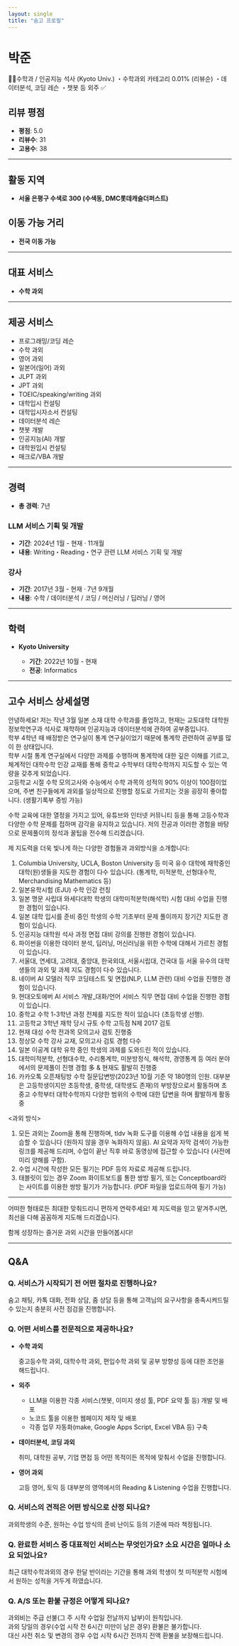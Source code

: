 ```yaml
---
layout: single
title: "숨고 프로필"
---
```


# 박준

👨‍🎓수학과 / 인공지능 석사 (Kyoto Univ.) ・수학과외 카테고리 0.01% (리뷰순) ・데이터분석, 코딩 레슨 ・챗봇 등 외주 ✅

## 리뷰 평점

- **평점**: 5.0
- **리뷰수**: 31
- **고용수**: 38

---

## 활동 지역

- **서울 은평구 수색로 300 (수색동, DMC롯데캐슬더퍼스트)**

## 이동 가능 거리

- **전국 이동 가능**

---

## 대표 서비스

- **수학 과외**

---

## 제공 서비스

- 프로그래밍/코딩 레슨
- 수학 과외
- 영어 과외
- 일본어(일어) 과외
- JLPT 과외
- JPT 과외
- TOEIC/speaking/writing 과외
- 대학입시 컨설팅
- 대학입시자소서 컨설팅
- 데이터분석 레슨
- 챗봇 개발
- 인공지능(AI) 개발
- 대학원입시 컨설팅
- 매크로/VBA 개발

---

## 경력

- **총 경력**: 7년

### LLM 서비스 기획 및 개발

- **기간**: 2024년 1월 - 현재 · 11개월
- **내용**: Writing・Reading・연구 관련 LLM 서비스 기획 및 개발

### 강사

- **기간**: 2017년 3월 - 현재 · 7년 9개월
- **내용**: 수학 / 데이터분석 / 코딩 / 머신러닝 / 딥러닝 / 영어

---

## 학력

- **Kyoto University**

  - **기간**: 2022년 10월 - 현재
  - **전공**: Informatics

---

## 고수 서비스 상세설명

안녕하세요! 저는 작년 3월 일본 소재 대학 수학과를 졸업하고, 현재는 교토대학 대학원 정보학연구과 석사로 재학하며 인공지능과 데이터분석에 관하여 공부중입니다.  
학부 4학년 때 배정받은 연구실이 통계 연구실이었기 때문에 통계학 관련하여 공부를 많이 한 상태입니다.  
학부 시절 통계 연구실에서 다양한 과제를 수행하며 통계학에 대한 깊은 이해를 기르고, 체계적인 대학수학 인강 교재를 통해 중학교 수학부터 대학수학까지 지도할 수 있는 역량을 갖추게 되었습니다.  
고등학교 시절 수학 모의고사와 수능에서 수학 과목의 성적의 90% 이상이 100점이었으며, 주변 친구들에게 과외를 일상적으로 진행할 정도로 가르치는 것을 굉장히 좋아합니다. (생활기록부 증빙 가능)

수학 교육에 대한 열정을 가지고 있어, 유튜브와 인터넷 커뮤니티 등을 통해 고등수학과 다양한 수학 문제를 접하며 감각을 유지하고 있습니다. 저의 전공과 이러한 경험을 바탕으로 문제풀이의 정석과 꿀팁을 전수해 드리겠습니다.

제 지도력을 더욱 빛나게 하는 다양한 경험들과 과외방식을 소개합니다:

1. Columbia University, UCLA, Boston University 등 미국 유수 대학에 재학중인 대학(원)생들을 지도한 경험이 다수 있습니다. (통계학, 미적분학, 선형대수학, Merchandising Mathematics 등)
2. 일본유학시험 (EJU) 수학 인강 런칭
3. 일본 명문 사립대 와세다대학 학생의 대학미적분학(해석학) 시험 대비 수업을 진행한 경험이 있습니다.
4. 일본 대학 입시를 준비 중인 학생의 수학 기초부터 문제 풀이까지 장기간 지도한 경험이 있습니다.
5. 인공지능 대학원 석사 과정 면접 대비 강의를 진행한 경험이 있습니다.
6. 파이썬을 이용한 데이터 분석, 딥러닝, 머신러닝을 위한 수학에 대해서 가르친 경험이 있습니다.
7. 서울대, 연세대, 고려대, 중앙대, 한국외대, 서울시립대, 건국대 등 서울 유수의 대학생들의 과외 및 과제 지도 경험이 다수 있습니다.
8. 네이버 AI 모델러 직무 코딩테스트 및 면접(NLP, LLM 관련) 대비 수업을 진행한 경험이 있습니다.
9. 현대오토에버 AI 서비스 개발_대화/언어 서비스 직무 면접 대비 수업을 진행한 경험이 있습니다.
10. 중학교 수학 1-3학년 과정 전체를 지도한 적이 있습니다 (초등학생 선행).
11. 고등학교 3학년 재학 당시 규토 수학 고득점 N제 2017 검토
12. 현재 대성 수학 전과목 모의고사 검토 진행중
13. 정상모 수학 강사 교재, 모의고사 검토 경험 다수
14. 일본 이공계 대학 유학 중인 학생의 과제를 도와드린 적이 있습니다.
15. 대학미적분학, 선형대수학, 수리통계학, 미분방정식, 해석학, 경영통계 등 여러 분야에서의 문제풀이 진행 경험 多 & 현재도 활발히 진행중
16. 카카오톡 오픈채팅방 수학 질문답변방(2023년 10월 기준 약 180명의 인원. 대부분은 고등학생이지만 초등학생, 중학생, 대학생도 존재)의 부방장으로서 활동하며 초중고 수학부터 대학수학까지 다양한 범위의 수학에 대한 답변을 하며 활발하게 활동중

\<과외 방식\>

1. 모든 과외는 Zoom을 통해 진행하며, tldv 녹화 도구를 이용해 수업 내용을 쉽게 복습할 수 있습니다 (원하지 않을 경우 녹화하지 않음). AI 요약과 자막 검색이 가능한 링크를 제공해 드리며, 수업이 끝난 직후 바로 동영상에 접근할 수 있습니다 (사전에 미리 양해를 구함).
2. 수업 시간에 작성한 모든 필기는 PDF 등의 자료로 제공해 드립니다.
3. 태블릿이 있는 경우 Zoom 화이트보드를 통한 쌍방 필기, 또는 Conceptboard라는 사이트를 이용한 쌍방 필기가 가능합니다. (PDF 파일을 업로드하여 필기 가능)

---

어떠한 형태로든 최대한 맞춰드리니 편하게 연락주세요! 제 지도력을 믿고 맡겨주시면, 최선을 다해 꼼꼼하게 지도해 드리겠습니다.

함께 성장하는 즐거운 과외 시간을 만들어봅시다!

---

## Q&A

### Q. 서비스가 시작되기 전 어떤 절차로 진행하나요?

숨고 채팅, 카톡 대화, 전화 상담, 줌 상담 등을 통해 고객님의 요구사항을 충족시켜드릴 수 있는지 충분히 사전 점검을 진행합니다.

### Q. 어떤 서비스를 전문적으로 제공하나요?

- **수학 과외**

  중고등수학 과외, 대학수학 과외, 편입수학 과외 및 공부 방향성 등에 대한 조언을 해드립니다.

- **외주**

  - LLM을 이용한 각종 서비스(챗봇, 이미지 생성 툴, PDF 요약 툴 등) 개발 및 배포
  - 노코드 툴을 이용한 웹페이지 제작 및 배포
  - 각종 업무 자동화(make, Google Apps Script, Excel VBA 등) 구축

- **데이터분석, 코딩 과외**

  취미, 대학원 공부, 기업 면접 등 어떤 목적이든 목적에 맞춰서 수업을 진행합니다.

- **영어 과외**

  고등 영어, 토익 등 대부분의 영역에서의 Reading & Listening 수업을 진행합니다.

### Q. 서비스의 견적은 어떤 방식으로 산정 되나요?

과외학생의 수준, 원하는 수업 방식의 준비 난이도 등의 기준에 따라 책정됩니다.

### Q. 완료한 서비스 중 대표적인 서비스는 무엇인가요? 소요 시간은 얼마나 소요 되었나요?

최근 대학수학과외의 경우 한달 반이라는 기간을 통해 과외 학생이 첫 미적분학 시험에서 원하는 성적을 거두게 하였습니다.

### Q. A/S 또는 환불 규정은 어떻게 되나요?

과외비는 주급 선불(그 주 시작 수업일 전날까지 납부)이 원칙입니다.  
과외 당일의 경우(수업 시작 전 6시간 미만이 남은 경우) 환불은 불가합니다.  
대신 사전 취소 및 변경의 경우 수업 시작 6시간 전까지 전액 환불을 보장해드립니다.
